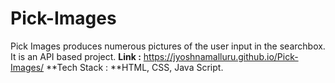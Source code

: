 # Pick-Images
Pick Images produces numerous pictures of the user input in the searchbox. It is an API based project.
**Link :** https://jyoshnamalluru.github.io/Pick-Images/
**Tech Stack : **HTML, CSS, Java Script.

